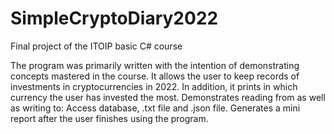 # SimpleCryptoDiary2022
Final project of the ITOIP basic C# course

The program was primarily written with the intention of demonstrating concepts mastered in the course. 
It allows the user to keep records of investments in cryptocurrencies in 2022. 
In addition, it prints in which currency the user has invested the most. 
Demonstrates reading from as well as writing to: Access database, .txt file and .json file. 
Generates a mini report after the user finishes using the program.

